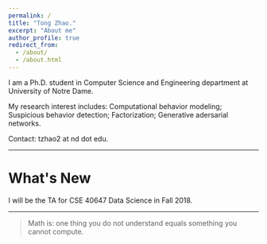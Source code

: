 ```yaml
---
permalink: /
title: "Tong Zhao."
excerpt: "About me"
author_profile: true
redirect_from: 
  - /about/
  - /about.html
---
```


I am a Ph.D. student in Computer Science and Engineering department at University of Notre Dame.

My research interest includes: Computational behavior modeling; Suspicious behavior detection; Factorization; Generative adersarial networks.

Contact: tzhao2 at nd dot edu.

------
What's New
======
I will be the TA for CSE 40647 Data Science in Fall 2018.

------
> Math is: one thing you do not understand equals something you cannot compute.
